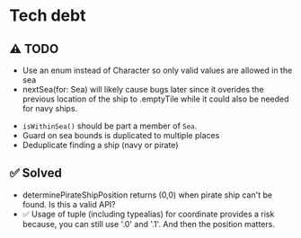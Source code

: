 # Tech debt

## ⚠️ TODO
- Use an enum instead of Character so only valid values are allowed in the sea
- nextSea(for: Sea) will likely cause bugs later since it overides the previous location of the ship to .emptyTile while it could also be needed for navy ships.
* `isWithinSea()` should be part a member of `Sea`.
* Guard on sea bounds is duplicated to multiple places
* Deduplicate finding a ship (navy or pirate)

## ✅ Solved
- determinePirateShipPosition returns (0,0) when pirate ship can't be found. Is this a valid API?
- ✅ Usage of tuple (including typealias) for coordinate provides a risk because, you can still use '.0' and '.1'. And then the position matters.
